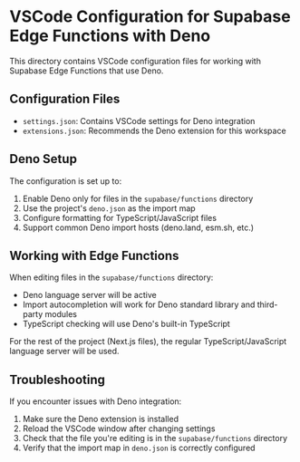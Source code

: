 # VSCode Configuration for Supabase Edge Functions with Deno

This directory contains VSCode configuration files for working with Supabase Edge Functions that use Deno.

## Configuration Files

- `settings.json`: Contains VSCode settings for Deno integration
- `extensions.json`: Recommends the Deno extension for this workspace

## Deno Setup

The configuration is set up to:

1. Enable Deno only for files in the `supabase/functions` directory
2. Use the project's `deno.json` as the import map
3. Configure formatting for TypeScript/JavaScript files
4. Support common Deno import hosts (deno.land, esm.sh, etc.)

## Working with Edge Functions

When editing files in the `supabase/functions` directory:

- Deno language server will be active
- Import autocompletion will work for Deno standard library and third-party modules
- TypeScript checking will use Deno's built-in TypeScript

For the rest of the project (Next.js files), the regular TypeScript/JavaScript language server will be used.

## Troubleshooting

If you encounter issues with Deno integration:

1. Make sure the Deno extension is installed
2. Reload the VSCode window after changing settings
3. Check that the file you're editing is in the `supabase/functions` directory
4. Verify that the import map in `deno.json` is correctly configured

